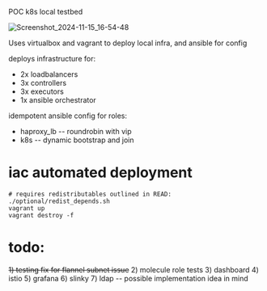 POC k8s local testbed

![Screenshot_2024-11-15_16-54-48](https://github.com/user-attachments/assets/bbc6ee94-f2da-4781-8c27-90b711c91dc4)

Uses virtualbox and vagrant to deploy local infra, and ansible for config 

deploys infrastructure for:
- 2x loadbalancers
- 3x controllers
- 3x executors
- 1x ansible orchestrator

idempotent ansible config for roles:
- haproxy_lb -- roundrobin with vip
- k8s -- dynamic bootstrap and join

# iac automated deployment
```
# requires redistributables outlined in READ: ./optional/redist_depends.sh
vagrant up
vagrant destroy -f
```

# todo:
~~1) testing fix for flannel subnet issue~~
2) molecule role tests
3) dashboard
4) istio
5) grafana
6) slinky
7) ldap -- possible implementation idea in mind
